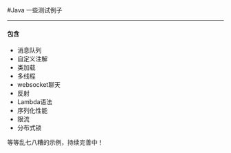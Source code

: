 #Java 一些测试例子


***
#### 包含
* 消息队列
* 自定义注解
* 类加载
* 多线程
* websocket聊天
* 反射
* Lambda语法
* 序列化性能
* 限流
* 分布式锁

等等乱七八糟的示例，持续完善中！

